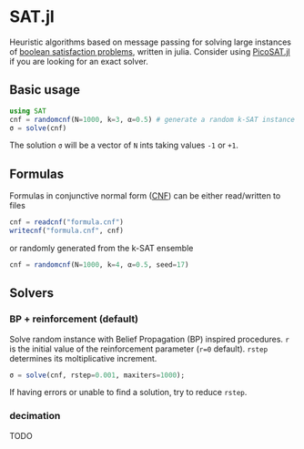 # SAT.jl

Heuristic algorithms based on message passing for solving large instances of [boolean satisfaction problems](https://en.wikipedia.org/wiki/Boolean_satisfiability_problem), written in julia.
Consider using [PicoSAT.jl](https://github.com/jakebolewski/PicoSAT.jl) if you are looking
for an exact solver.


## Basic usage

```julia
using SAT
cnf = randomcnf(N=1000, k=3, α=0.5) # generate a random k-SAT instance
σ = solve(cnf)
```

The solution `σ` will be a vector of `N`  ints taking values `-1` or `+1`.

## Formulas

Formulas in conjunctive normal form ([CNF](https://en.wikipedia.org/wiki/Conjunctive_normal_form)) can be either read/written to files

```julia
cnf = readcnf("formula.cnf")
writecnf("formula.cnf", cnf)
```

or randomly generated from the k-SAT ensemble

```julia
cnf = randomcnf(N=1000, k=4, α=0.5, seed=17)
```

## Solvers

### BP + reinforcement (default)

Solve random instance with Belief Propagation (BP) inspired procedures.
`r` is the initial value of the reinforcement parameter (`r=0` default).
`rstep` determines its moltiplicative increment.

```julia
σ = solve(cnf, rstep=0.001, maxiters=1000);
```

If having errors or unable to find a solution, try to reduce `rstep`.

### decimation

TODO

